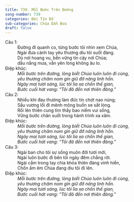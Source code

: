 ```yaml
---
title: 739. Mỗi Bước Trên Đường
song-number: 739
categories: Đời Tín Đồ
sub-categories: Chúa Dẫn Đưa
draft: false
---
```

<dl><dt>Câu 1:</dt><dd data-verse="1">Đường đi quanh co, từng bước tôi nhìn xem Chúa, <br/>Ngài đưa cánh tay yêu thương dìu tôi suốt đàng. <br/>Dù nơi hoang vu, bền vững tin cậy nơi Chúa; <br/>dẫu nắng mưa, vẫn yên lòng không âu lo. </dd><dt>Điệp khúc:</dt><dd data-chorus="1"><em>Mỗi bước trên đường, lòng biết Chúa luôn luôn đi cùng, <br/>yêu thương chăm nom gìn giữ đỡ nâng linh hồn. <br/>Ngày mai tươi sáng, lúc tôi lìa xa chốn thế gian, <br/>Bước cuối hát vang: “Tôi đã đến nơi thiên đàng.” </em></dd><dt>Câu 2:</dt><dd data-verse="2">Nhiều khi đau thương làm đức tin chợt nao núng; <br/>Sầu vương lối đi mênh mông buồn se sắt lòng. <br/>Rồi lên thiên cung tìm thấy bao niềm vui sống, <br/>Vững bước chân suốt trong hành trình xa xăm. </dd><dt>Điệp khúc:</dt><dd data-chorus="1"><em>Mỗi bước trên đường, lòng biết Chúa luôn luôn đi cùng, <br/>yêu thương chăm nom gìn giữ đỡ nâng linh hồn. <br/>Ngày mai tươi sáng, lúc tôi lìa xa chốn thế gian, <br/>Bước cuối hát vang: “Tôi đã đến nơi thiên đàng.” </em></dd><dt>Câu 3:</dt><dd data-verse="3">Ngài ban cho tôi sự sống muôn đời tươi mới, <br/>Ngài luôn bước đi bên tôi ngày đêm chẳng rời. <br/>Ngài cầm trong tay chìa khóa thiên đàng vinh hiển, <br/>Chốn ấm êm Chúa đang dìu tôi đi lên. </dd><dt>Điệp khúc:</dt><dd data-chorus="1"><em>Mỗi bước trên đường, lòng biết Chúa luôn luôn đi cùng, <br/>yêu thương chăm nom gìn giữ đỡ nâng linh hồn. <br/>Ngày mai tươi sáng, lúc tôi lìa xa chốn thế gian, <br/>Bước cuối hát vang: “Tôi đã đến nơi thiên đàng.” </em></dd></dl>